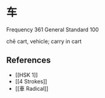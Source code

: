 # 车
Frequency 361
General Standard 100

chē
cart, vehicle; carry in cart

## References
- [[HSK 1]]
- [[4 Strokes]]
- [[車 Radical]]